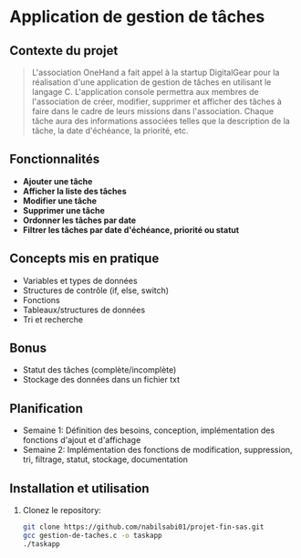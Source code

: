 # Application de gestion de tâches

## Contexte du projet

> L'association OneHand a fait appel à la startup DigitalGear pour la réalisation d'une application de gestion de tâches en utilisant le langage C. L'application console permettra aux membres de l'association de créer, modifier, supprimer et afficher des tâches à faire dans le cadre de leurs missions dans l'association. Chaque tâche aura des informations associées telles que la description de la tâche, la date d'échéance, la priorité, etc.

## Fonctionnalités

- **Ajouter une tâche**
- **Afficher la liste des tâches**
- **Modifier une tâche**
- **Supprimer une tâche**
- **Ordonner les tâches par date**
- **Filtrer les tâches par date d'échéance, priorité ou statut**

## Concepts mis en pratique

- Variables et types de données
- Structures de contrôle (if, else, switch)
- Fonctions
- Tableaux/structures de données
- Tri et recherche

## Bonus

- Statut des tâches (complète/incomplète)
- Stockage des données dans un fichier txt

## Planification

- Semaine 1: Définition des besoins, conception, implémentation des fonctions d'ajout et d'affichage
- Semaine 2: Implémentation des fonctions de modification, suppression, tri, filtrage, statut, stockage, documentation

## Installation et utilisation

1. Clonez le repository:
   ```bash
   git clone https://github.com/nabilsabi01/projet-fin-sas.git
   gcc gestion-de-taches.c -o taskapp
   ./taskapp

